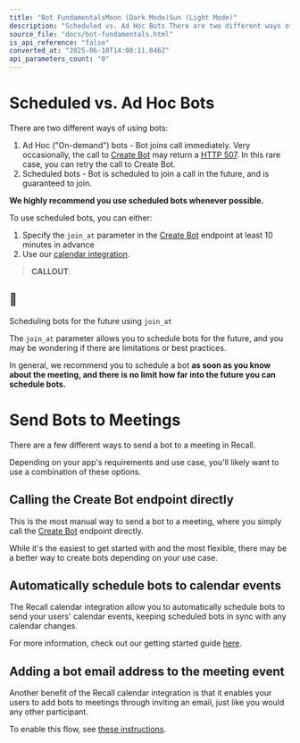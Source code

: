 ```yaml
---
title: "Bot FundamentalsMoon (Dark Mode)Sun (Light Mode)"
description: "Scheduled vs. Ad Hoc Bots There are two different ways of using bots: Ad Hoc (\"On-demand\") bots - Bot joins call immediately. Very occasionally, the call to Create Bot may return a HTTP 507 . In this rare case, you can retry the call to Create Bot. Scheduled bots - Bot is scheduled to join a call in..."
source_file: "docs/bot-fundamentals.html"
is_api_reference: "false"
converted_at: "2025-06-10T14:00:11.046Z"
api_parameters_count: "0"
---
```

# Scheduled vs. Ad Hoc Bots

[](#scheduled-vs-ad-hoc-bots)

There are two different ways of using bots:

1.  Ad Hoc ("On-demand") bots - Bot joins call immediately. Very occasionally, the call to [Create Bot](/reference/bot_create) may return a [HTTP 507](https://recallai.readme.io/reference/errors#adhoc-bot-pool-errors). In this rare case, you can retry the call to Create Bot.
2.  Scheduled bots - Bot is scheduled to join a call in the future, and is guaranteed to join.

**We highly recommend you use scheduled bots whenever possible.**

To use scheduled bots, you can either:

1.  Specify the `join_at` parameter in the [Create Bot](https://recallai.readme.io/reference/bot_create) endpoint at least 10 minutes in advance
2.  Use our [calendar integration](calendar-integration).

> **CALLOUT**:

## 📘

Scheduling bots for the future using `join_at`

The `join_at` parameter allows you to schedule bots for the future, and you may be wondering if there are limitations or best practices.

In general, we recommend you to schedule a bot **as soon as you know about the meeting, and there is no limit how far into the future you can schedule bots.**

# Send Bots to Meetings

[](#send-bots-to-meetings)

There are a few different ways to send a bot to a meeting in Recall.

Depending on your app's requirements and use case, you'll likely want to use a combination of these options.

## Calling the Create Bot endpoint directly

[](#calling-the-create-bot-endpoint-directly)

This is the most manual way to send a bot to a meeting, where you simply call the [Create Bot](/reference/bot_create) endpoint directly.

While it's the easiest to get started with and the most flexible, there may be a better way to create bots depending on your use case.

## Automatically schedule bots to calendar events

[](#automatically-schedule-bots-to-calendar-events)

The Recall calendar integration allow you to automatically schedule bots to send your users' calendar events, keeping scheduled bots in sync with any calendar changes.

For more information, check out our getting started guide [here](calendar-integration).

## Adding a bot email address to the meeting event

[](#adding-a-bot-email-address-to-the-meeting-event)

Another benefit of the Recall calendar integration is that it enables your users to add bots to meetings through inviting an email, just like you would any other participant.

To enable this flow, see [these instructions](calendar-integration-faq#how-do-i-add-a-bot-to-a-calendar-event-via-email).
